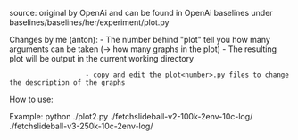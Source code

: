 source: original by OpenAi and can be found in OpenAi baselines under baselines/baselines/her/experiment/plot.py

Changes by me (anton): - The number behind "plot" tell you how many arguments can be taken (-> how many graphs in the plot) 
                       - The resulting plot will be output in the current working directory

                       - copy and edit the plot<number>.py files to change the description of the graphs


How to use:

Example: python ./plot2.py ./fetchslideball-v2-100k-2env-10c-log/ ./fetchslideball-v3-250k-10c-2env-log/



